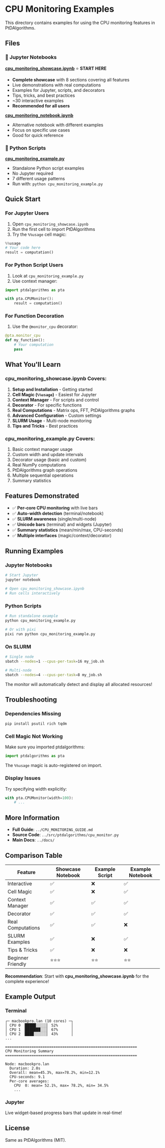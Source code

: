 # CPU Monitoring Examples

This directory contains examples for using the CPU monitoring features in PtDAlgorithms.

## Files

### 📓 Jupyter Notebooks

**[cpu_monitoring_showcase.ipynb](cpu_monitoring_showcase.ipynb)** ⭐ **START HERE**
- **Complete showcase** with 8 sections covering all features
- Live demonstrations with real computations
- Examples for Jupyter, scripts, and decorators
- Tips, tricks, and best practices
- ~30 interactive examples
- **Recommended for all users**

**[cpu_monitoring_notebook.ipynb](cpu_monitoring_notebook.ipynb)**
- Alternative notebook with different examples
- Focus on specific use cases
- Good for quick reference

### 🐍 Python Scripts

**[cpu_monitoring_example.py](cpu_monitoring_example.py)**
- Standalone Python script examples
- No Jupyter required
- 7 different usage patterns
- Run with: `python cpu_monitoring_example.py`

## Quick Start

### For Jupyter Users

1. Open `cpu_monitoring_showcase.ipynb`
2. Run the first cell to import PtDAlgorithms
3. Try the `%%usage` cell magic:

```python
%%usage
# Your code here
result = computation()
```

### For Python Script Users

1. Look at `cpu_monitoring_example.py`
2. Use context manager:

```python
import ptdalgorithms as pta

with pta.CPUMonitor():
    result = computation()
```

### For Function Decoration

1. Use the `@monitor_cpu` decorator:

```python
@pta.monitor_cpu
def my_function():
    # Your computation
    pass
```

## What You'll Learn

### cpu_monitoring_showcase.ipynb Covers:

1. **Setup and Installation** - Getting started
2. **Cell Magic (`%%usage`)** - Easiest for Jupyter
3. **Context Manager** - For scripts and control
4. **Decorator** - For specific functions
5. **Real Computations** - Matrix ops, FFT, PtDAlgorithms graphs
6. **Advanced Configuration** - Custom settings
7. **SLURM Usage** - Multi-node monitoring
8. **Tips and Tricks** - Best practices

### cpu_monitoring_example.py Covers:

1. Basic context manager usage
2. Custom width and update intervals
3. Decorator usage (basic and custom)
4. Real NumPy computations
5. PtDAlgorithms graph operations
6. Multiple sequential operations
7. Summary statistics

## Features Demonstrated

- ✅ **Per-core CPU monitoring** with live bars
- ✅ **Auto-width detection** (terminal/notebook)
- ✅ **SLURM awareness** (single/multi-node)
- ✅ **Unicode bars** (terminal) and widgets (Jupyter)
- ✅ **Summary statistics** (mean/min/max, CPU-seconds)
- ✅ **Multiple interfaces** (magic/context/decorator)

## Running Examples

### Jupyter Notebooks

```bash
# Start Jupyter
jupyter notebook

# Open cpu_monitoring_showcase.ipynb
# Run cells interactively
```

### Python Scripts

```bash
# Run standalone example
python cpu_monitoring_example.py

# Or with pixi
pixi run python cpu_monitoring_example.py
```

### On SLURM

```bash
# Single node
sbatch --nodes=1 --cpus-per-task=16 my_job.sh

# Multi-node
sbatch --nodes=4 --cpus-per-task=8 my_job.sh
```

The monitor will automatically detect and display all allocated resources!

## Troubleshooting

### Dependencies Missing

```bash
pip install psutil rich tqdm
```

### Cell Magic Not Working

Make sure you imported ptdalgorithms:

```python
import ptdalgorithms as pta
```

The `%%usage` magic is auto-registered on import.

### Display Issues

Try specifying width explicitly:

```python
with pta.CPUMonitor(width=100):
    # ...
```

## More Information

- **Full Guide**: `../CPU_MONITORING_GUIDE.md`
- **Source Code**: `../src/ptdalgorithms/cpu_monitor.py`
- **Main Docs**: `../docs/`

## Comparison Table

| Feature | Showcase Notebook | Example Script | Example Notebook |
|---------|-------------------|----------------|------------------|
| Interactive | ✅ | ❌ | ✅ |
| Cell Magic | ✅ | ❌ | ✅ |
| Context Manager | ✅ | ✅ | ✅ |
| Decorator | ✅ | ✅ | ✅ |
| Real Computations | ✅ | ✅ | ❌ |
| SLURM Examples | ✅ | ❌ | ✅ |
| Tips & Tricks | ✅ | ❌ | ❌ |
| Beginner Friendly | ⭐⭐⭐ | ⭐⭐ | ⭐⭐ |

**Recommendation**: Start with **cpu_monitoring_showcase.ipynb** for the complete experience!

## Example Output

### Terminal

```
┌─ macbookpro.lan (10 cores) ─┐
│ CPU 0 ▕█████░░░░░▏ 52%      │
│ CPU 1 ▕███████░░░▏ 67%      │
│ CPU 2 ▕████░░░░░░▏ 43%      │
...

============================================================
CPU Monitoring Summary
============================================================

Node: macbookpro.lan
  Duration: 2.0s
  Overall: mean=45.3%, max=78.2%, min=12.1%
  CPU-seconds: 9.1
  Per-core averages:
    CPU  0: mean= 52.1%, max= 78.2%, min= 34.5%
    ...
```

### Jupyter

Live widget-based progress bars that update in real-time!

## License

Same as PtDAlgorithms (MIT).
